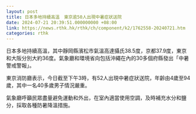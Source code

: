 ```yaml
---
layout: post
title: 日本多地持續高溫　東京逾50人出現中暑症狀送院
date: 2024-07-21 20:39:51.000000000 +08:00
link: https://news.rthk.hk/rthk/ch/component/k2/1762558-20240721.htm
categories: rthk
---
```


日本多地持續高溫，其中靜岡縣濱松市氣溫高達攝氏38.5度，京都37.9度，東京和大阪分別大約36度。氣象廳和環境省向包括沖繩在內的30多個府縣發出「中暑警戒警報」。

東京消防廳表示，今日截至下午3時，有52人出現中暑症狀送院，年齡由4歲至94歲，其中一名40多歲男子情況嚴重。

氣象廳呼籲民眾盡量避免運動和外出，在室內適當使用空調，及時補充水分和鹽分，採取各種防暑降溫措施。
